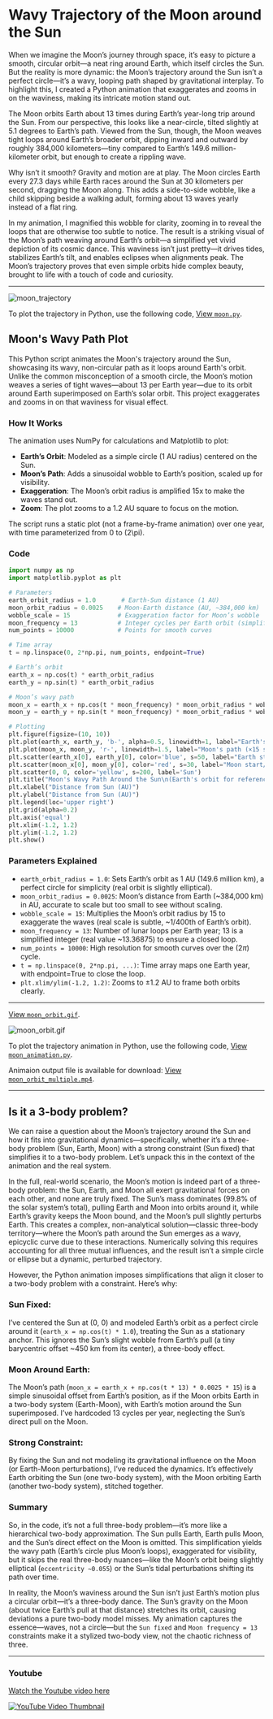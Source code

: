 # Wavy Trajectory of the Moon around the Sun

When we imagine the Moon’s journey through space, it’s easy to picture a smooth, circular orbit—a neat ring around Earth, which itself circles the Sun. But the reality is more dynamic: the Moon’s trajectory around the Sun isn’t a perfect circle—it’s a wavy, looping path shaped by gravitational interplay. To highlight this, I created a Python animation that exaggerates and zooms in on the waviness, making its intricate motion stand out.

The Moon orbits Earth about 13 times during Earth’s year-long trip around the Sun. From our perspective, this looks like a near-circle, tilted slightly at 5.1 degrees to Earth’s path. Viewed from the Sun, though, the Moon weaves tight loops around Earth’s broader orbit, dipping inward and outward by roughly 384,000 kilometers—tiny compared to Earth’s 149.6 million-kilometer orbit, but enough to create a rippling wave.

Why isn’t it smooth? Gravity and motion are at play. The Moon circles Earth every 27.3 days while Earth races around the Sun at 30 kilometers per second, dragging the Moon along. This adds a side-to-side wobble, like a child skipping beside a walking adult, forming about 13 waves yearly instead of a flat ring.

In my animation, I magnified this wobble for clarity, zooming in to reveal the loops that are otherwise too subtle to notice. The result is a striking visual of the Moon’s path weaving around Earth’s orbit—a simplified yet vivid depiction of its cosmic dance. This waviness isn’t just pretty—it drives tides, stabilizes Earth’s tilt, and enables eclipses when alignments peak. The Moon’s trajectory proves that even simple orbits hide complex beauty, brought to life with a touch of code and curiosity.

---

![moon_trajectory](images/moon-trajectory.png)

To plot the trajectory in Python, use the following code, [View `moon.py`](Python/moon.py).  


## Moon's Wavy Path Plot

This Python script animates the Moon's trajectory around the Sun, showcasing its wavy, non-circular path as it loops around Earth's orbit. Unlike the common misconception of a smooth circle, the Moon’s motion weaves a series of tight waves—about 13 per Earth year—due to its orbit around Earth superimposed on Earth’s solar orbit. This project exaggerates and zooms in on that waviness for visual effect.

### How It Works

The animation uses NumPy for calculations and Matplotlib to plot:
- **Earth’s Orbit**: Modeled as a simple circle (1 AU radius) centered on the Sun.
- **Moon’s Path**: Adds a sinusoidal wobble to Earth’s position, scaled up for visibility.
- **Exaggeration**: The Moon’s orbit radius is amplified 15x to make the waves stand out.
- **Zoom**: The plot zooms to a 1.2 AU square to focus on the motion.

The script runs a static plot (not a frame-by-frame animation) over one year, with time parameterized from 0 to \(2\pi\).

### Code

```python
import numpy as np
import matplotlib.pyplot as plt

# Parameters
earth_orbit_radius = 1.0       # Earth-Sun distance (1 AU)
moon_orbit_radius = 0.0025    # Moon-Earth distance (AU, ~384,000 km)
wobble_scale = 15             # Exaggeration factor for Moon’s wobble
moon_frequency = 13           # Integer cycles per Earth orbit (simplified)
num_points = 10000            # Points for smooth curves

# Time array
t = np.linspace(0, 2*np.pi, num_points, endpoint=True)

# Earth’s orbit
earth_x = np.cos(t) * earth_orbit_radius
earth_y = np.sin(t) * earth_orbit_radius

# Moon’s wavy path
moon_x = earth_x + np.cos(t * moon_frequency) * moon_orbit_radius * wobble_scale
moon_y = earth_y + np.sin(t * moon_frequency) * moon_orbit_radius * wobble_scale

# Plotting
plt.figure(figsize=(10, 10))
plt.plot(earth_x, earth_y, 'b-', alpha=0.5, linewidth=1, label="Earth's orbit")
plt.plot(moon_x, moon_y, 'r-', linewidth=1.5, label="Moon's path (×15 scale)")
plt.scatter(earth_x[0], earth_y[0], color='blue', s=50, label="Earth start/end")
plt.scatter(moon_x[0], moon_y[0], color='red', s=30, label="Moon start/end")
plt.scatter(0, 0, color='yellow', s=200, label='Sun')
plt.title("Moon's Wavy Path Around the Sun\n(Earth's orbit for reference)", fontsize=14)
plt.xlabel("Distance from Sun (AU)")
plt.ylabel("Distance from Sun (AU)")
plt.legend(loc='upper right')
plt.grid(alpha=0.2)
plt.axis('equal')
plt.xlim(-1.2, 1.2)
plt.ylim(-1.2, 1.2)
plt.show()
```

### Parameters Explained
- `earth_orbit_radius = 1.0`: Sets Earth’s orbit as 1 AU (149.6 million km), a perfect circle for simplicity (real orbit is slightly elliptical).
- `moon_orbit_radius = 0.0025`: Moon’s distance from Earth (~384,000 km) in AU, accurate to scale but too small to see without scaling.
- `wobble_scale = 15`: Multiplies the Moon’s orbit radius by 15 to exaggerate the waves (real scale is subtle, ~1/400th of Earth’s orbit).
- `moon_frequency = 13`: Number of lunar loops per Earth year; 13 is a simplified integer (real value ~13.36875) to ensure a closed loop.
- `num_points = 10000`: High resolution for smooth curves over the ($2\pi$) cycle.
- `t = np.linspace(0, 2*np.pi, ...)`: Time array maps one Earth year, with endpoint=True to close the loop.
- `plt.xlim/ylim(-1.2, 1.2)`: Zooms to ±1.2 AU to frame both orbits clearly.
  
---

[View `moon_orbit.gif`](media/moon_orbit.gif).  

![moon_orbit.gif](media/moon_orbit.gif)

To plot the trajectory animation  in Python, use the following code, [View `moon_animation.py`](Python/moon_animation.py). 

Animaion output file is available for download: [View `moon_orbit_multiple.mp4`](media/moon_orbit_multiple.mp4).

---

## Is it a 3-body problem?

We can raise a question about the Moon’s trajectory around the Sun and how it fits into gravitational dynamics—specifically, whether it’s a three-body problem (Sun, Earth, Moon) with a strong constraint (Sun fixed) that simplifies it to a two-body problem. Let’s unpack this in the context of the animation and the real system.

In the full, real-world scenario, the Moon’s motion is indeed part of a three-body problem: the Sun, Earth, and Moon all exert gravitational forces on each other, and none are truly fixed. The Sun’s mass dominates (99.8% of the solar system’s total), pulling Earth and Moon into orbits around it, while Earth’s gravity keeps the Moon bound, and the Moon’s pull slightly perturbs Earth. This creates a complex, non-analytical solution—classic three-body territory—where the Moon’s path around the Sun emerges as a wavy, epicyclic curve due to these interactions. Numerically solving this requires accounting for all three mutual influences, and the result isn’t a simple circle or ellipse but a dynamic, perturbed trajectory.

However, the Python animation imposes simplifications that align it closer to a two-body problem with a constraint. Here’s why:

### Sun Fixed: 
I’ve centered the Sun at (0, 0) and modeled Earth’s orbit as a perfect circle around it (`earth_x = np.cos(t) * 1.0`), treating the Sun as a stationary anchor. This ignores the Sun’s slight wobble from Earth’s pull (a tiny barycentric offset ~450 km from its center), a three-body effect.

### Moon Around Earth: 
The Moon’s path (`moon_x = earth_x + np.cos(t * 13) * 0.0025 * 15`) is a simple sinusoidal offset from Earth’s position, as if the Moon orbits Earth in a two-body system (Earth-Moon), with Earth’s motion around the Sun superimposed. I’ve hardcoded 13 cycles per year, neglecting the Sun’s direct pull on the Moon.

### Strong Constraint: 
By fixing the Sun and not modeling its gravitational influence on the Moon (or Earth-Moon perturbations), I’ve reduced the dynamics. It’s effectively Earth orbiting the Sun (one two-body system), with the Moon orbiting Earth (another two-body system), stitched together.

### Summary
So, in the code, it’s not a full three-body problem—it’s more like a hierarchical two-body approximation. The Sun pulls Earth, Earth pulls Moon, and the Sun’s direct effect on the Moon is omitted. This simplification yields the wavy path (Earth’s circle plus Moon’s loops), exaggerated for visibility, but it skips the real three-body nuances—like the Moon’s orbit being slightly elliptical (`eccentricity ~0.055`) or the Sun’s tidal perturbations shifting its path over time.

In reality, the Moon’s waviness around the Sun isn’t just Earth’s motion plus a circular orbit—it’s a three-body dance. The Sun’s gravity on the Moon (about twice Earth’s pull at that distance) stretches its orbit, causing deviations a pure two-body model misses. My animation captures the essence—waves, not a circle—but the `Sun fixed` and `Moon frequency = 13` constraints make it a stylized two-body view, not the chaotic richness of three.

---

### Youtube

[Watch the Youtube video here](https://youtu.be/bW1wrIRyt8Q)

[![YouTube Video Thumbnail](https://img.youtube.com/vi/bW1wrIRyt8Q/0.jpg)](https://www.youtube.com/watch?v=bW1wrIRyt8Q)


